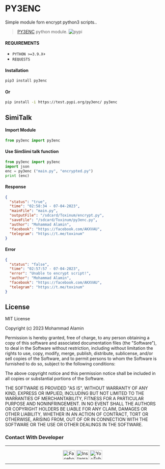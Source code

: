 # PY3ENC
Simple module forn encrypt python3 scripts..

> [PY3ENC](https://github.com/0xAKXVAU/py3enc) python module.
> ![pypi](https://img.shields.io/pypi/v/py3enc?logo=python)

#### REQUIREMENTS
* `PYTHON >=3.9.X+`
* `REQUESTS`

#### Installation 
```bash
pip3 install py3enc
```
#### Or
```bash
pip install -i https://test.pypi.org/py3enc/ py3enc
```
## SimiTalk
#### Import Module
```python
from py3enc import py3enc
```
#### Use SimSimi talk function
```python
from py3enc import py3enc
import json
enc = py3enc ("main.py", "encrypted.py")
print (enc)
```
#### Response
```json
{
  "status": "true", 
  "time": "02:58:34 - 07-04-2023",
  "mainFile": "main.py", 
  "outputFile": "/sdcard/Toxinum/encrypt.py", 
  "saveFile": "/sdcard/Toxinum/py3enc.py",
  "author": "Mohammad Alamin", 
  "facebook": "https://facebook.com/AKXVAU",
  "telegram": "https://t.me/toxinum"
}
```

#### Error
````json
{
  "status": "false", 
  "time": "02:57:57 - 07-04-2023", 
  "error": "Unable to encrypt script!",
  "author": "Mohammad Alamin", 
  "facebook": "https://facebook.com/AKXVAU",
  "telegram": "https://t.me/toxinum"
}
````
## License 
MIT License

Copyright (c) 2023 Mohammad Alamin

Permission is hereby granted, free of charge, to any person obtaining a copy
of this software and associated documentation files (the "Software"), to deal
in the Software without restriction, including without limitation the rights
to use, copy, modify, merge, publish, distribute, sublicense, and/or sell
copies of the Software, and to permit persons to whom the Software is
furnished to do so, subject to the following conditions:

The above copyright notice and this permission notice shall be included in all
copies or substantial portions of the Software.

THE SOFTWARE IS PROVIDED "AS IS", WITHOUT WARRANTY OF ANY KIND, EXPRESS OR
IMPLIED, INCLUDING BUT NOT LIMITED TO THE WARRANTIES OF MERCHANTABILITY,
FITNESS FOR A PARTICULAR PURPOSE AND NONINFRINGEMENT. IN NO EVENT SHALL THE
AUTHORS OR COPYRIGHT HOLDERS BE LIABLE FOR ANY CLAIM, DAMAGES OR OTHER
LIABILITY, WHETHER IN AN ACTION OF CONTRACT, TORT OR OTHERWISE, ARISING FROM,
OUT OF OR IN CONNECTION WITH THE SOFTWARE OR THE USE OR OTHER DEALINGS IN THE
SOFTWARE.


### Contact With Developer
<hr>
<div align="center">
<a href="https://facebook.com/AKXVAU" target="blank"><img align="center" src="https://raw.githubusercontent.com/rahuldkjain/github-profile-readme-generator/master/src/images/icons/Social/facebook.svg" alt="Facebook" height="30" width="40" /></a>
<a href="https://instagram.com/0xAKXVAU" target="blank"><img align="center" src="https://raw.githubusercontent.com/rahuldkjain/github-profile-readme-generator/master/src/images/icons/Social/instagram.svg" alt="Instagram" height="30" width="40" /></a>
<a href="https://www.youtube.com/c/AKXVAU" target="blank"><img align="center" src="https://raw.githubusercontent.com/rahuldkjain/github-profile-readme-generator/master/src/images/icons/Social/youtube.svg" alt="YouTube" height="30" width="40" /></a>
<hr>
</div>
